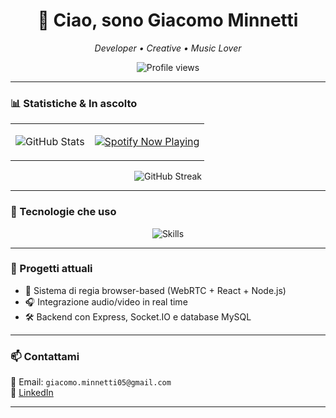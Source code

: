 <h1 align="center">👋 Ciao, sono Giacomo Minnetti</h1>
<p align="center"><em>Developer • Creative • Music Lover</em></p>

<p align="center">
  <img src="https://komarev.com/ghpvc/?username=giacomo-minnetti&label=Profile%20views&color=0e75b6&style=flat" alt="Profile views" />
</p>

---

### 📊 Statistiche & In ascolto

<table>
  <tr>
    <td>
      <img src="https://github-readme-stats.vercel.app/api?username=giacomo-minnetti&show_icons=true&theme=radical&border_radius=10&hide_title=true" alt="GitHub Stats"/>
    </td>
    <td>
      <p align="center">
  <a href="https://github.com/kittinan/spotify-github-profile">
    <img src="(https://spotify-github-profile.kittinanx.com/api/view?uid=n5gs7y94ghzvs1mtcrd5wj9dw&cover_image=true&theme=compact&show_offline=false&background_color=121212&interchange=false)](https://github.com/kittinan/spotify-github-profile)" alt="Spotify Now Playing" />
  </a>
</p>
     </td>
  </tr>
</table>

<p align="center">
  <img src="https://github-readme-streak-stats.herokuapp.com/?user=giacomo-minnetti&theme=radical&hide_border=true" alt="GitHub Streak"/>
</p>

---

### 🧠 Tecnologie che uso

<p align="center">
  <img src="https://skillicons.dev/icons?i=c,cs,java,mysql,flutter,html,css,js,react,nodejs,vite,git,github,linux" alt="Skills" />
</p>

---

### 🚀 Progetti attuali

- 🎥 Sistema di regia browser-based (WebRTC + React + Node.js)
- 🎧 Integrazione audio/video in real time
- 🛠️ Backend con Express, Socket.IO e database MySQL

---

### 📫 Contattami

<p>
  📧 Email: <code>giacomo.minnetti05@gmail.com</code><br/>
  💼 <a href="[https://linkedin.com/in/giacomo-minnetti](https://www.linkedin.com/in/giacomo-minnetti-841b5b329/)">LinkedIn</a><br/>
</p>

---

